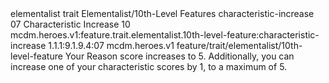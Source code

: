 <ability>
  <metadata>
    <class>elementalist</class>
    <feature_type>trait</feature_type>
    <file_dpath>Elementalist/10th-Level Features</file_dpath>
    <item_id>characteristic-increase</item_id>
    <item_index>07</item_index>
    <item_name>Characteristic Increase</item_name>
    <level>10</level>
    <scc>mcdm.heroes.v1:feature.trait.elementalist.10th-level-feature:characteristic-increase</scc>
    <scdc>1.1.1:9.1.9.4:07</scdc>
    <source>mcdm.heroes.v1</source>
    <type>feature/trait/elementalist/10th-level-feature</type>
  </metadata>
  <effects>
    <effect type="mundane">Your Reason score increases to 5. Additionally, you can increase one of your characteristic scores by 1, to a maximum of 5.</effect>
  </effects>
</ability>
